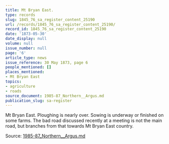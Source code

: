 ```yaml
---
title: Mt Bryan East.
type: records
slug: 1845_76_sa_register_content_25190
url: /records/1845_76_sa_register_content_25190/
record_id: 1845_76_sa_register_content_25190
date: '1873-05-30'
date_display: null
volume: null
issue_number: null
page: '6'
article_type: news
issue_reference: 30 May 1873, page 6
people_mentioned: []
places_mentioned:
- Mt Bryan East
topics:
- agriculture
- roads
source_document: 1985-87_Northern__Argus.md
publication_slug: sa-register
---
```


Mt Bryan East.  Ploughing is nearly over.  Sowing is underway or finished on some farms.  The bad road discussed recently at a meeting is not the main road, but branches from that towards Mt Bryan East country.

Source: [1985-87_Northern__Argus.md](/downloads/markdown/1985-87_Northern__Argus.md)
